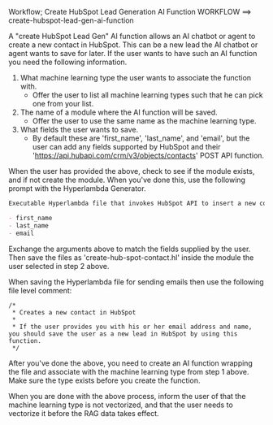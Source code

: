 Workflow; Create HubSpot Lead Generation AI Function
WORKFLOW ==> create-hubspot-lead-gen-ai-function

A "create HubSpot Lead Gen" AI function allows an AI chatbot or agent to create a new contact in HubSpot. This can be a new lead the AI chatbot or agent wants to save for later. If the user wants to have such an AI function you need the following information.

1. What machine learning type the user wants to associate the function with.
   - Offer the user to list all machine learning types such that he can pick one from your list.
2. The name of a module where the AI function will be saved.
   - Offer the user to use the same name as the machine learning type.
3. What fields the user wants to save.
   - By default these are 'first_name', 'last_name', and 'email', but the user can add any fields supported by HubSpot and their 'https://api.hubapi.com/crm/v3/objects/contacts' POST API function.

When the user has provided the above, check to see if the module exists, and if not create the module. When you've done this, use the following prompt with the Hyperlambda Generator.

```markdown
Executable Hyperlambda file that invokes HubSpot API to insert a new contact. Accepts the following arguments;

- first_name
- last_name
- email
```

Exchange the arguments above to match the fields supplied by the user. Then save the files as 'create-hub-spot-contact.hl' inside the module the user selected in step 2 above.

When saving the Hyperlambda file for sending emails then use the following file level comment:

```hyperlambda
/*
 * Creates a new contact in HubSpot
 *
 * If the user provides you with his or her email address and name, you should save the user as a new lead in HubSpot by using this function.
 */
```

After you've done the above, you need to create an AI function wrapping the file and associate with the machine learning type from step 1 above. Make sure the type exists before you create the function.

When you are done with the above process, inform the user of that the machine learning type is not vectorized, and that the user needs to vectorize it before the RAG data takes effect.


